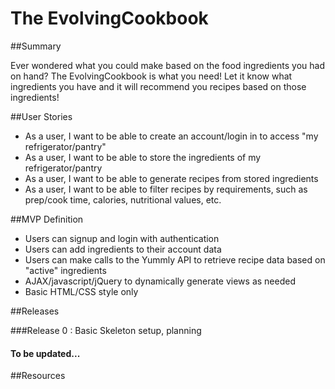 # The EvolvingCookbook

##Summary 

Ever wondered what you could make based on the food ingredients you had on hand?  The EvolvingCookbook is what you need!  Let it know what ingredients you have and it will recommend you recipes based on those ingredients!

##User Stories

* As a user, I want to be able to create an account/login in to access "my refrigerator/pantry"
* As a user, I want to be able to store the ingredients of my refrigerator/pantry
* As a user, I want to be able to generate recipes from stored ingredients
* As a user, I want to be able to filter recipes by requirements, such as prep/cook time, calories, nutritional values, etc.

##MVP Definition
* Users can signup and login with authentication
* Users can add ingredients to their account data
* Users can make calls to the Yummly API to retrieve recipe data based on "active" ingredients
* AJAX/javascript/jQuery to dynamically generate views as needed
* Basic HTML/CSS style only

##Releases

###Release 0 : Basic Skeleton setup, planning

#### To be updated...

##Resources